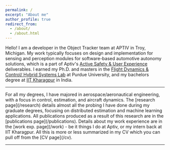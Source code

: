 ```yaml
---
permalink: /
excerpt: "About me"
author_profile: true
redirect_from: 
  - /about/
  - /about.html
---
```


Hello! I am a developer in the Object Tracker team at APTIV in Troy, Michigan. My work typically focuses on design and implementation for sensing and perception modules for software-based automotive autonomy solutions, which is a part of Aptiv's [Active Safety & User Experience](https://www.aptiv.com/solutions/advanced-safety) deliverables. I earned my Ph.D. and masters in the [Flight Dynamics & Control/ Hybrid Systems Lab](https://sites.google.com/view/fdchsl/home) at Purdue University, and my bachelors degree at [IIT Kharagpur](http://www.ae.iitkgp.ac.in/) in India.

<hr>
For all my degrees, I have majored in aerospace/aeronautical engineering, with a focus in control, estimation, and aircraft dynamics. The [research page](/research) details almost all the probing I have done during my graduate degrees, focusing on distributed estimation and machine learning applications. All publications produced as a result of this research are in the [publications page](/publications). Details about my work experience are in the [work exp. page](/work) - be it things I do at Aptiv, or my intern back at IIT Kharagpur. All this is more or less summarized in my CV which you can pull off from the [CV page](/cv).

<hr>
